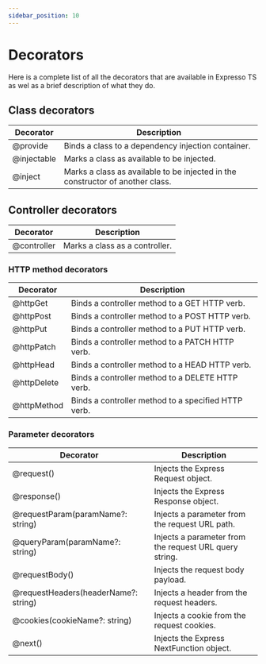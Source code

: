 ```yaml
---
sidebar_position: 10
---
```


# Decorators

Here is a complete list of all the decorators that are available in Expresso TS as wel as a brief description of what they do.

## Class decorators

| Decorator | Description |
| --------- | ----------- |
| @provide  | Binds a class to a dependency injection container. |
| @injectable | Marks a class as available to be injected. |
| @inject | Marks a class as available to be injected in the constructor of another class. |

## Controller decorators

| Decorator | Description |
| --------- | ----------- |
| @controller | Marks a class as a controller. |

### HTTP method decorators

| Decorator | Description |
| --------- | ----------- |
@httpGet | Binds a controller method to a GET HTTP verb.|
@httpPost |	Binds a controller method to a POST HTTP verb.|
@httpPut | Binds a controller method to a PUT HTTP verb.|
@httpPatch | Binds a controller method to a PATCH HTTP verb.|
@httpHead |	Binds a controller method to a HEAD HTTP verb.|
@httpDelete | Binds a controller method to a DELETE HTTP verb.|
|@httpMethod | Binds a controller method to a specified HTTP verb.|

### Parameter decorators

 Decorator | Description |
| --------- | ----------- |
| @request() | Injects the Express Request object.|
| @response() | Injects the Express Response object.|
| @requestParam(paramName?: string) | Injects a parameter from the request URL path.|
| @queryParam(paramName?: string) | Injects a parameter from the request URL query string.|
| @requestBody() | Injects the request body payload.|
| @requestHeaders(headerName?: string) | Injects a header from the request headers.|	
| @cookies(cookieName?: string) | Injects a cookie from the request cookies. |
| @next() | Injects the Express NextFunction object.|